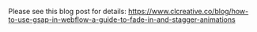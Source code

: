 Please see this blog post for details: https://www.clcreative.co/blog/how-to-use-gsap-in-webflow-a-guide-to-fade-in-and-stagger-animations 
